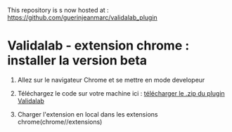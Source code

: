 This repository is s now hosted at : https://github.com/guerinjeanmarc/validalab_plugin


# Validalab - extension chrome : installer la version beta

1. Allez sur le navigateur Chrome et se mettre en mode developeur

2. Téléchargez le code sur votre machine ici : [télécharger le .zip du plugin Validalab](https://github.com/guerinjeanmarc/validalab_plugin/archive/refs/heads/main.zip)

3. Charger l'extension en local dans les extensions chrome(chrome//extensions)


